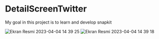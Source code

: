 # DetailScreenTwitter 
My goal in this project is to learn and develop snapkit

![Ekran Resmi 2023-04-04 14 39 25](https://user-images.githubusercontent.com/44875959/229780320-4753dfba-ba94-4f33-a26a-26ad53997e11.png)
![Ekran Resmi 2023-04-04 14 39 18](https://user-images.githubusercontent.com/44875959/229780350-bf679ce4-4c95-4ae9-8e16-765183c78636.png)

